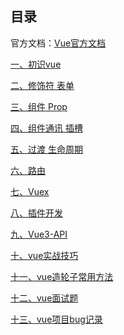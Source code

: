 ## 目录官方文档：[Vue官方文档](https://cn.vuejs.org/v2/guide/)[一、初识vue](vue-01%20初识vue.md)[二、修饰符 表单](vue-02%20修饰符%20表单.md)[三、组件 Prop](vue-03%20组件%20Prop.md)[四、组件通讯 插槽](vue-04%20组件通讯%20插槽.md)[五、过渡 生命周期](vue-05%20过渡%20生命周期.md)[六、路由](vue-06%20路由.md)[七、Vuex](vue-07%20Vuex.md)[八、插件开发](vue-08%20插件开发.md)[九、Vue3-API](Vue3-API.md)[十、vue实战技巧](vue实战技巧.md)[十一、vue造轮子常用方法](vue造轮子常用方法.md)[十二、vue面试题](vue面试题.md)[十三、vue项目bug记录](vue项目bug记录.md)
